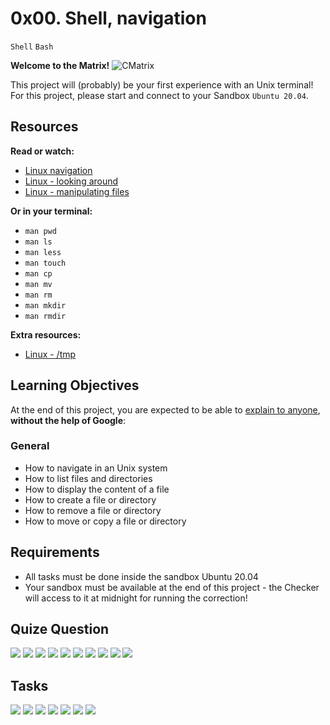0x00. Shell, navigation
=======================
`Shell` `Bash`

**Welcome to the Matrix!**
![CMatrix](./images/cmatrix.gif)

This project will (probably) be your first experience with an Unix terminal!
For this project, please start and connect to your Sandbox `Ubuntu 20.04`.

## Resources
**Read or watch:**
  * [Linux navigation](http://linuxcommand.org/lc3_lts0020.php)
  * [Linux - looking around](http://linuxcommand.org/lc3_lts0030.php)
  * [Linux - manipulating files](http://linuxcommand.org/lc3_lts0050.php)

**Or in your terminal:**
  * `man pwd`
  * `man ls`
  * `man less`
  * `man touch`
  * `man cp`
  * `man mv`
  * `man rm`
  * `man mkdir`
  * `man rmdir`

**Extra resources:**
  * [Linux - /tmp](https://tldp.org/LDP/Linux-Filesystem-Hierarchy/html/tmp.html)

## Learning Objectives
At the end of this project, you are expected to be able to [explain to anyone](https://fs.blog/feynman-technique/), **without the help of Google**:

### General
  * How to navigate in an Unix system
  * How to list files and directories
  * How to display the content of a file
  * How to create a file or directory
  * How to remove a file or directory
  * How to move or copy a file or directory

## Requirements
  * All tasks must be done inside the sandbox Ubuntu 20.04
  * Your sandbox must be available at the end of this project - the Checker will access to it at midnight for running the correction!

## Quize Question
![](./images/Question0.PNG)
![](./images/Q1.PNG)
![](./images/Q2.PNG)
![](./images/Q3.PNG)
![](./images/Q4.PNG)
![](./images/Q5.PNG)
![](./images/Q6.PNG)
![](./images/Q7.PNG)
![](./images/Q8.PNG)
![](./images/Q9.PNG)

## Tasks
![](./images/T0.PNG)
![](./images/T1.PNG)
![](./images/T2.PNG)
![](./images/T3.PNG)
![](./images/T4.PNG)
![](./images/T5.PNG)
![](./images/T6.PNG)



